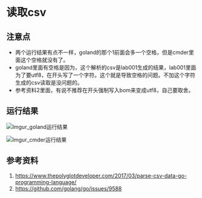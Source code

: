 # 读取csv

## 注意点
 - 两个运行结果有点不一样，goland的那个1前面会多一个空格，但是cmder里面这个空格就没有了。
 - goland里面有空格是因为，这个解析的csv是lab001生成的结果，lab001里面为了要utf8，在开头写了一个字符。这个就是导致空格的问题。不加这个字符生成的csv读取是没问题的。
 - 参考资料2里面，有说不推荐在开头强制写入bom来变成utf8，自己要取舍。

## 运行结果
![Imgur_goland运行结果](https://i.imgur.com/OQkcJ1I.png)

![Imgur_cmder运行结果](https://i.imgur.com/6cybpw9.png)

## 参考资料
1. https://www.thepolyglotdeveloper.com/2017/03/parse-csv-data-go-programming-language/
2. https://github.com/golang/go/issues/9588